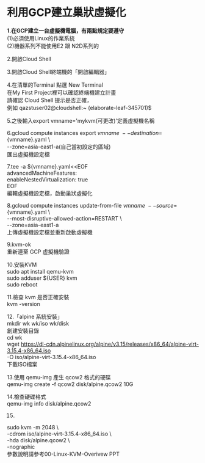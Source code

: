 **利用GCP建立巢狀虛擬化**
==
**1.在GCP建立一台虛擬機電腦，有兩點規定要遵守**  
(1)必須使用Linux的作業系統    
(2)機器系列不能使用E2 跟 N2D系列的   

2.開啟Cloud Shell    

3.開啟Cloud Shell終端機的「開啟編輯器」  

4.在清單的Terminal 點選 New Terminal  
在My First Project裡可以確認終端機建立計畫  
請確認 Cloud Shell 提示是否正確，  
例如  qazstuser02@cloudshell:~ (elaborate-leaf-345701)$  

5.之後輸入export vmname='mykvm(可更改)'定義虛擬機名稱  

6.gcloud compute instances export ${vmname} \  
  --destination=${vmname}.yaml \  
  --zone=asia-east1-a(自己當初設定的區域)  
匯出虛擬機設定檔  

7.tee -a ${vmname}.yaml<<EOF  
advancedMachineFeatures:  
  enableNestedVirtualization: true  
EOF  
編輯虛擬機設定檔，啟動巢狀虛擬化  

8.gcloud compute instances update-from-file ${vmname} \  
  --source=${vmname}.yaml \  
  --most-disruptive-allowed-action=RESTART \  
  --zone=asia-east1-a  
上傳虛擬機設定檔並重新啟動虛擬機  

9.kvm-ok  
重新連至 GCP 虛擬機驗證  

10.安裝KVM  
sudo apt install qemu-kvm  
sudo adduser ${USER} kvm  
sudo reboot  

11.檢查 kvm 是否正確安裝  
kvm -version  

12.「alpine 系統安裝」  
mkdir wk wk/iso wk/disk  
創建安裝目錄  
cd wk  
wget https://dl-cdn.alpinelinux.org/alpine/v3.15/releases/x86_64/alpine-virt-3.15.4-x86_64.iso   
-O iso/alpine-virt-3.15.4-x86_64.iso  
下載ISO檔案  

13.使用 qemu-img 產生 qcow2 格式的硬碟  
qemu-img create -f qcow2 disk/alpine.qcow2 10G  

14.檢查硬碟格式  
qemu-img info disk/alpine.qcow2  

15.  
sudo kvm -m 2048 \  
-cdrom iso/alpine-virt-3.15.4-x86_64.iso \  
-hda disk/alpine.qcow2 \   
-nographic   
參數說明請參考00-Linux-KVM-Overivew PPT   
